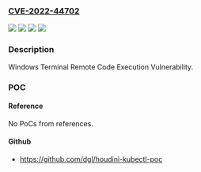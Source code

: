 ### [CVE-2022-44702](https://cve.mitre.org/cgi-bin/cvename.cgi?name=CVE-2022-44702)
![](https://img.shields.io/static/v1?label=Product&message=Windows%20Terminal%20for%20Windows%2010&color=blue)
![](https://img.shields.io/static/v1?label=Product&message=Windows%20Terminal%20for%20Windows%2011&color=blue)
![](https://img.shields.io/static/v1?label=Version&message=n%2Fa&color=blue)
![](https://img.shields.io/static/v1?label=Vulnerability&message=Remote%20Code%20Execution&color=brighgreen)

### Description

Windows Terminal Remote Code Execution Vulnerability.

### POC

#### Reference
No PoCs from references.

#### Github
- https://github.com/dgl/houdini-kubectl-poc

